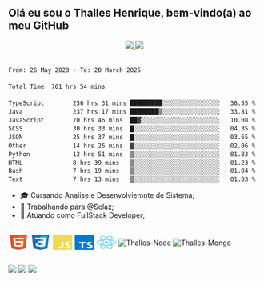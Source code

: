 ## Olá eu sou o Thalles Henrique, bem-vindo(a) ao meu GitHub

<div align="center">
  <a href="https://github.com/Thalles-HsA">
  <img height="180em" src="https://github-readme-stats.vercel.app/api?username=Thalles-HsA&show_icons=true&theme=radical&include_all_commits=true&count_private=true"/>
  <img height="180em" src="https://github-readme-stats.vercel.app/api/top-langs/?username=Thalles-HsA&exclude_repo=github-readme-stats,Pong,Freeway-JS&langs_count=5&theme=radical"/>
</div><br>
  
  <!--START_SECTION:waka-->

```txt
From: 26 May 2023 - To: 20 March 2025

Total Time: 701 hrs 54 mins

TypeScript        256 hrs 31 mins █████████░░░░░░░░░░░░░░░░   36.55 %
Java              237 hrs 17 mins ████████▒░░░░░░░░░░░░░░░░   33.81 %
JavaScript        70 hrs 46 mins  ██▓░░░░░░░░░░░░░░░░░░░░░░   10.08 %
SCSS              30 hrs 33 mins  █░░░░░░░░░░░░░░░░░░░░░░░░   04.35 %
JSON              25 hrs 37 mins  █░░░░░░░░░░░░░░░░░░░░░░░░   03.65 %
Other             14 hrs 26 mins  ▓░░░░░░░░░░░░░░░░░░░░░░░░   02.06 %
Python            12 hrs 51 mins  ▒░░░░░░░░░░░░░░░░░░░░░░░░   01.83 %
HTML              8 hrs 39 mins   ▒░░░░░░░░░░░░░░░░░░░░░░░░   01.23 %
Bash              7 hrs 19 mins   ▒░░░░░░░░░░░░░░░░░░░░░░░░   01.04 %
Text              7 hrs 13 mins   ▒░░░░░░░░░░░░░░░░░░░░░░░░   01.03 %
```

<!--END_SECTION:waka-->

  - 🎓 Cursando Analise e Desenvolviemnte de Sistema;
  - 🌱 Trabalhando para @Selaz;
  - 🎯 Atuando como FullStack Developer;
 
<div style="display: inline_block"><br>
  <img align="center" alt="Thalles-HTML" height="30" width="40" src="https://raw.githubusercontent.com/devicons/devicon/master/icons/html5/html5-original.svg">
  <img align="center" alt="Thalles-CSS" height="30" width="40" src="https://raw.githubusercontent.com/devicons/devicon/master/icons/css3/css3-original.svg">
  <img align="center" alt="Thalles-Js" height="30" width="40" src="https://raw.githubusercontent.com/devicons/devicon/master/icons/javascript/javascript-plain.svg">
  <img align="center" alt="Thalles-Ts" height="30" width="40" src="https://raw.githubusercontent.com/devicons/devicon/master/icons/typescript/typescript-plain.svg">
  <img align="center" alt="Thalles-React" height="30" width="40" src="https://raw.githubusercontent.com/devicons/devicon/master/icons/react/react-original.svg">
  <img align="center" alt="Thalles-Node" height="30" width="40" src="https://cdn.jsdelivr.net/gh/devicons/devicon/icons/nodejs/nodejs-original.svg" />
  <img align="center" alt="Thalles-Mongo" height="30" width="40" src="https://cdn.jsdelivr.net/gh/devicons/devicon/icons/mongodb/mongodb-original.svg" />
  
</div>

 ##
  
<div>
  <a href="https://www.linkedin.com/in/thalles-hsa" target="_blank"><img src="https://img.shields.io/badge/-LinkedIn-%230077B5?style=for-the-badge&logo=linkedin&logoColor=white" target="_blank"></a> 
  <a href="https://instagram.com/thalleshsa" target="_blank"><img src="https://img.shields.io/badge/-Instagram-%23E4405F?style=for-the-badge&logo=instagram&logoColor=white" target="_blank"></a>
  <a href = "mailto:thsa.henrique@gmail.com"><img src="https://img.shields.io/badge/-Gmail-%23333?style=for-the-badge&logo=gmail&logoColor=white" target="_blank"></a>
   
</div>
